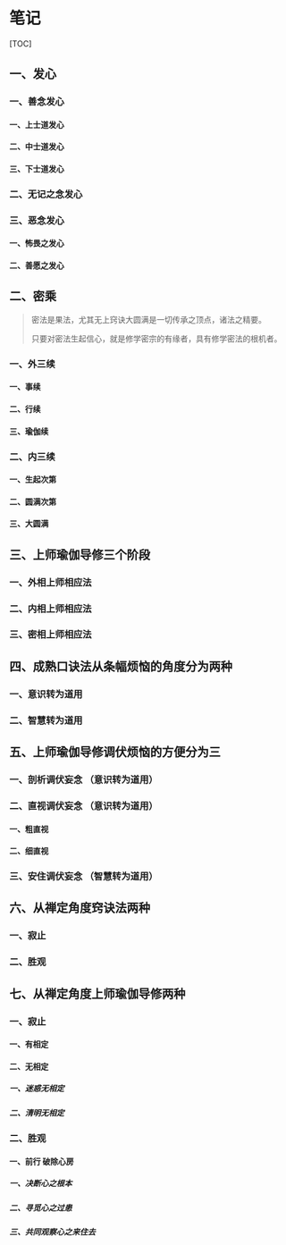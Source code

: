 # 笔记

[TOC]

## 一、发心

### 一、善念发心

#### 一、上士道发心

#### 二、中士道发心

#### 三、下士道发心

### 二、无记之念发心

### 三、恶念发心

#### 一、怖畏之发心

#### 二、善愿之发心



## 二、密乘

> 密法是果法，尤其无上窍诀大圆满是一切传承之顶点，诸法之精要。
>
> 只要对密法生起信心，就是修学密宗的有缘者，具有修学密法的根机者。

### 一、外三续

#### 一、事续

#### 二、行续

#### 三、瑜伽续

### 二、内三续

#### 一、生起次第

#### 二、圆满次第

#### 三、大圆满

## 三、上师瑜伽导修三个阶段

### 一、外相上师相应法

### 二、内相上师相应法

### 三、密相上师相应法

## 四、成熟口诀法从条幅烦恼的角度分为两种

### 一、意识转为道用

### 二、智慧转为道用

## 五、上师瑜伽导修调伏烦恼的方便分为三

### 一、剖析调伏妄念	（意识转为道用）

### 二、直视调伏妄念	（意识转为道用）

#### 一、粗直视

#### 二、细直视

### 三、安住调伏妄念	（智慧转为道用）

## 六、从禅定角度窍诀法两种

### 一、寂止

### 二、胜观

## 七、从禅定角度上师瑜伽导修两种

### 一、寂止

#### 一、有相定

#### 二、无相定

##### 一、迷惑无相定

##### 二、清明无相定

### 二、胜观

#### 一、前行	  破除心房

##### 一、决断心之根本

##### 二、寻觅心之过患

##### 三、共同观察心之来住去



